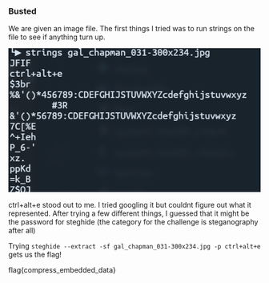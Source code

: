 ### Busted

We are given an image file. The first things I tried was to run strings on the file to see if anything turn up.

![1](images/1.png)

ctrl+alt+e stood out to me. I tried googling it but couldnt figure out what it represented. After trying a few different things, I guessed that it might be the password for steghide (the category for the challenge is steganography after all)

Trying `steghide --extract -sf gal_chapman_031-300x234.jpg -p ctrl+alt+e` gets us the flag!

flag{compress_embedded_data}